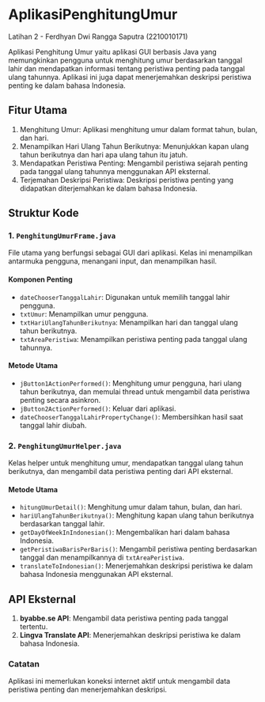 # AplikasiPenghitungUmur
 Latihan 2 - Ferdhyan Dwi Rangga Saputra (2210010171)
 
Aplikasi Penghitung Umur yaitu aplikasi GUI berbasis Java yang memungkinkan pengguna untuk menghitung umur berdasarkan tanggal lahir dan mendapatkan informasi tentang peristiwa penting pada tanggal ulang tahunnya. Aplikasi ini juga dapat menerjemahkan deskripsi peristiwa penting ke dalam bahasa Indonesia.

## Fitur Utama

1. Menghitung Umur: Aplikasi menghitung umur dalam format tahun, bulan, dan hari.
2. Menampilkan Hari Ulang Tahun Berikutnya: Menunjukkan kapan ulang tahun berikutnya dan hari apa ulang tahun itu jatuh.
3. Mendapatkan Peristiwa Penting: Mengambil peristiwa sejarah penting pada tanggal ulang tahunnya menggunakan API eksternal.
4. Terjemahan Deskripsi Peristiwa: Deskripsi peristiwa penting yang didapatkan diterjemahkan ke dalam bahasa Indonesia.

## Struktur Kode

### 1. `PenghitungUmurFrame.java`

File utama yang berfungsi sebagai GUI dari aplikasi. Kelas ini menampilkan antarmuka pengguna, menangani input, dan menampilkan hasil.

#### Komponen Penting

- `dateChooserTanggalLahir`: Digunakan untuk memilih tanggal lahir pengguna.
- `txtUmur`: Menampilkan umur pengguna.
- `txtHariUlangTahunBerikutnya`: Menampilkan hari dan tanggal ulang tahun berikutnya.
- `txtAreaPeristiwa`: Menampilkan peristiwa penting pada tanggal ulang tahunnya.

#### Metode Utama

- `jButton1ActionPerformed()`: Menghitung umur pengguna, hari ulang tahun berikutnya, dan memulai thread untuk mengambil data peristiwa penting secara asinkron.
- `jButton2ActionPerformed()`: Keluar dari aplikasi.
- `dateChooserTanggalLahirPropertyChange()`: Membersihkan hasil saat tanggal lahir diubah.

### 2. `PenghitungUmurHelper.java`

Kelas helper untuk menghitung umur, mendapatkan tanggal ulang tahun berikutnya, dan mengambil data peristiwa penting dari API eksternal.

#### Metode Utama

- `hitungUmurDetail()`: Menghitung umur dalam tahun, bulan, dan hari.
- `hariUlangTahunBerikutnya()`: Menghitung kapan ulang tahun berikutnya berdasarkan tanggal lahir.
- `getDayOfWeekInIndonesian()`: Mengembalikan hari dalam bahasa Indonesia.
- `getPeristiwaBarisPerBaris()`: Mengambil peristiwa penting berdasarkan tanggal dan menampilkannya di `txtAreaPeristiwa`.
- `translateToIndonesian()`: Menerjemahkan deskripsi peristiwa ke dalam bahasa Indonesia menggunakan API eksternal.

## API Eksternal

1. **byabbe.se API**: Mengambil data peristiwa penting pada tanggal tertentu.
2. **Lingva Translate API**: Menerjemahkan deskripsi peristiwa ke dalam bahasa Indonesia.

### Catatan

Aplikasi ini memerlukan koneksi internet aktif untuk mengambil data peristiwa penting dan menerjemahkan deskripsi.
